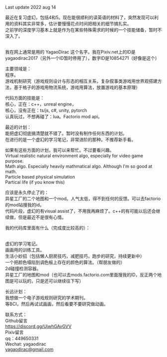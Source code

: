 Last update 2022 aug 14

最近在复习虚幻，包括4和5。现在能很顺利的读英语的材料了，突然发现可以利用的资料其实非常多，估计要慢慢花点时间把相关的细节搞扎实。
<br/>之前学的深度学习基本上就是作为在某些特殊需求的时候的一个技能储备，暂时不深入了。

<br/>我在网上通常是用的 YagaoDirac 这个名字。我在Pixiv.net上的ID是yagaodirac2017（另外一个ID暂时停用了），数字ID是10854271（好像是这个）

主要领域是：
<br/>程序。
<br/>游戏机制研究（游戏规则设计与形态的相互关系，复杂叙事类游戏用世界观搭建方法，基于格子的游戏用物流系统，游戏用算法，放置游戏的基本原理）

代码方面的技能是：
<br/>核心，正在：c++，unreal engine，
<br/>核心，没有正在：ts/js, c#, unity, pytorch
<br/>认真玩过，不想再碰了：lua。Factorio mod api。

最近的计划：
<br/>能把虚幻彻底搞清楚就不错了。暂时没有制作任何东西的计划。
<br/>在进行的是一个虚幻的学习笔记，非常进阶的那种。不推荐新手看。

如果有这些方面的计划，我可以来帮忙。不过要看兴趣。
<br/>Virtual realistic natural environment algo, especially for video game purpose.
<br/>Math algo. Especially heavily mathmatical algo. Although I'm so good at math.
<br/>Particle based physical simulation
<br/>Partical life (if you know this)

应该是永久停止了的：
<br/>异星工厂的二个地图和一个mod。人气太低，得不到任何的反馈。可以去factorio的mod站搜我的id。
<br/>代码片段，虚幻的有visual assist了，不用我再麻烦了。c++的有可能以后还会继续做，但是最近不是很有心情。

我的代码库里面有什么（完成度比较高的）：

<br/>虚幻的学习笔记。
<br/>画画用的训练工具。
<br/>生活小妙招（包括懒人厨房技巧，减肥技巧，跑步的研究，持续更新中）
<br/>一个把颜色塌陷到调色板上存在的颜色的算法。（帮朋友做的）
<br/>2d碰撞检测容器。
<br/>异星工厂的地图和mod（也可以去mods.factorio.com里面搜我的ID，反正两个地图是可以玩的，只是还可以继续往下写）

长远计划：
<br/>我想做一个电子游戏规则研究的学术期刊。
<br/>等BCI，然后再试试画画，然后看要不要研究做动画。

联系方式：
<br/>Github留言
<br/>https://discord.gg/UjwhGAvGVV
<br/>Pixiv留言
<br/>qq：449650331
<br/>Wechat: yagaodirac
<br/>yagaodirac@gmail.com

<!---
YagaoDirac/YagaoDirac is a ✨ special ✨ repository because its `README.md` (this file) appears on your GitHub profile.
You can click the Preview link to take a look at your changes.
--->
